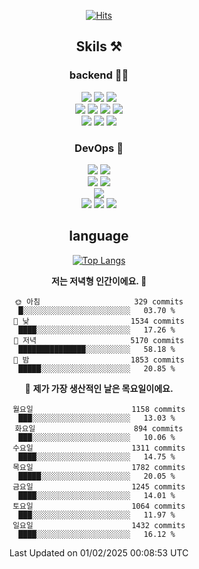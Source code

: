 <div align="center">

[![Hits](https://hits.seeyoufarm.com/api/count/incr/badge.svg?url=https%3A%2F%2Fgithub.com%2Fzxcv9203%2Fhit-counter&count_bg=%23FF7272&title_bg=%23324C2E&icon=codeigniter.svg&icon_color=%23DD5B5B&title=%EB%B0%A9%EB%AC%B8%EC%9E%90&edge_flat=false)](https://hits.seeyoufarm.com)
  
## Skils ⚒️

### backend 🧑‍💻
  
<img src="https://img.shields.io/badge/Java-FF6600?style=flat-square&logo=buymeacoffee&logoColor=white"/>
<img src="https://img.shields.io/badge/Go-0099FF?style=flat-square&logo=go&logoColor=white"/>
<img src="https://img.shields.io/badge/Kotlin-7F52FF?style=flat-square&logo=kotlin&logoColor=white"/>
  
  
<br />
  
<img src="https://img.shields.io/badge/Spring-339933?style=flat-square&logo=Spring&logoColor=white"/>
<img src="https://img.shields.io/badge/Spring Boot-339933?style=flat-square&logo=Spring Boot&logoColor=white"/>
<img src="https://img.shields.io/badge/Spring Security-339933?style=flat-square&logo=Spring Security&logoColor=white"/>
  
<img src="https://img.shields.io/badge/Spring Data JPA-339933?style=flat-square&logo=Hibernate&logoColor=white"/>

<br />
  
  <img src="https://img.shields.io/badge/mysql-0099FF?style=flat-square&logo=mysql&logoColor=white"/>
  <img src="https://img.shields.io/badge/mariadb-0099FF?style=flat-square&logo=mariadb&logoColor=white"/>
  <img src="https://img.shields.io/badge/mongoDB-47A248?style=flat-square&logo=mongodb&logoColor=white"/>
  
  
### DevOps 🚀
  
  <img src="https://img.shields.io/badge/docker-2496ED?style=flat-square&logo=docker&logoColor=white"/>
  <img src="https://img.shields.io/badge/kubernetes-326CE5?style=flat-square&logo=kubernetes&logoColor=white"/>
  
  <br />
  
  <img src="https://img.shields.io/badge/Github Actions-2088FF?style=flat-square&logo=githubactions&logoColor=white"/>
  <img src="https://img.shields.io/badge/Jenkins-D24939?style=flat-square&logo=jenkins&logoColor=white"/>
  
  
  <br />
  <img src="https://img.shields.io/badge/terraform-7B42BC?style=flat-square&logo=terraform&logoColor=white"/>
  
  <br />
  <img src="https://img.shields.io/badge/Amazon AWS-232F3E?style=flat-square&logo=Amazon AWS&logoColor=white"/>

  <img src="https://img.shields.io/badge/GCP-4285F4?style=flat-square&logo=googlecloud&logoColor=white"/>
  <img src="https://img.shields.io/badge/NCP-03C75A?style=flat-square&logo=naver&logoColor=white"/>
  
  
## language

[![Top Langs](https://github-readme-stats.vercel.app/api/top-langs/?username=zxcv9203&hide=html&exclude_repo=zxcv9203.github.io,golB&theme=grate-gatsby)](https://github.com/zxcv9203/github-readme-stats)
  
<!--START_SECTION:waka-->
**저는 저녁형 인간이에요. 🦉** 

```text
🌞 아침                     329 commits         █░░░░░░░░░░░░░░░░░░░░░░░░   03.70 % 
🌆 낮　                     1534 commits        ████░░░░░░░░░░░░░░░░░░░░░   17.26 % 
🌃 저녁                     5170 commits        ███████████████░░░░░░░░░░   58.18 % 
🌙 밤　                     1853 commits        █████░░░░░░░░░░░░░░░░░░░░   20.85 % 
```
📅 **제가 가장 생산적인 날은 목요일이에요.** 

```text
월요일                      1158 commits        ███░░░░░░░░░░░░░░░░░░░░░░   13.03 % 
화요일                      894 commits         ███░░░░░░░░░░░░░░░░░░░░░░   10.06 % 
수요일                      1311 commits        ████░░░░░░░░░░░░░░░░░░░░░   14.75 % 
목요일                      1782 commits        █████░░░░░░░░░░░░░░░░░░░░   20.05 % 
금요일                      1245 commits        ████░░░░░░░░░░░░░░░░░░░░░   14.01 % 
토요일                      1064 commits        ███░░░░░░░░░░░░░░░░░░░░░░   11.97 % 
일요일                      1432 commits        ████░░░░░░░░░░░░░░░░░░░░░   16.12 % 
```



 Last Updated on 01/02/2025 00:08:53 UTC
<!--END_SECTION:waka-->
  
</div>

